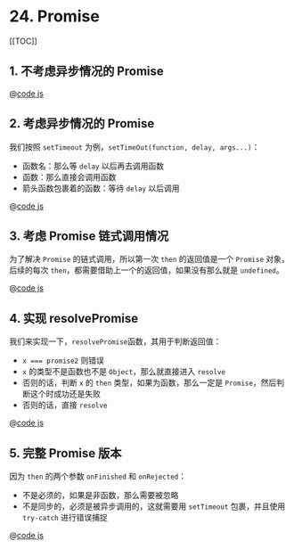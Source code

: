 # 24. Promise

[[TOC]]

## 1. 不考虑异步情况的 Promise

@[code js](./src/24-promise-1.js)

## 2. 考虑异步情况的 Promise

我们按照 `setTimeout` 为例，`setTimeOut(function, delay, args...)`：

- 函数名：那么等 `delay` 以后再去调用函数
- 函数：那么直接会调用函数
- 箭头函数包裹着的函数：等待 `delay` 以后调用

@[code js](./src/24-promise-2.js)

## 3. 考虑 Promise 链式调用情况

为了解决 `Promise` 的链式调用，所以第一次 `then` 的返回值是一个 `Promise` 对象，后续的每次 `then`，都需要借助上一个的返回值，如果没有那么就是 `undefined`。

@[code js](./src/24-promise-3.js)

## 4. 实现 resolvePromise

我们来实现一下，`resolvePromise`函数，其用于判断返回值：

- `x === promise2` 则错误
- `x` 的类型不是函数也不是 `Object`，那么就直接进入 `resolve`
- 否则的话，判断 `x` 的 `then` 类型，如果为函数，那么一定是 `Promise`，然后判断这个时成功还是失败
- 否则的话，直接 `resolve`

@[code js](./src/24-promise-4.js)

## 5. 完整 Promise 版本

因为 `then` 的两个参数 `onFinished` 和 `onRejected`：

- 不是必须的，如果是非函数，那么需要被忽略
- 不是同步的，必须是被异步调用的，这就需要用 `setTimeout` 包裹，并且使用 `try-catch` 进行错误捕捉

@[code js](./src/24-promise-5.js)
